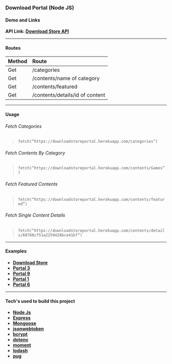### Download Portal (Node JS)

#### Demo and Links

**API Link: [Download Store API](http://downloadstoreportal.herokuapp.com/)**

___

#### Routes
| Method | Route |
|--------|:------|
| Get | /categories |
| Get | /contents/name of category |
| Get | /contents/featured |
| Get | /contents/details/id of content |

___

#### Usage
###### Fetch Categories
> `fetch(“https://downloadstoreportal.herokuapp.com/categories”)`

###### Fetch Contents By Category
> `fetch(“https://downloadstoreportal.herokuapp.com/contents/Games”)`

###### Fetch Featured Contents
> `fetch(“https://downloadstoreportal.herokuapp.com/contents/featured”)`

###### Fetch Single Content Details
> `fetch(“https://downloadstoreportal.herokuapp.com/contents/details/60768cf51a2259428bce41bf”)`

___

#### Examples
- **[Download Store](https://downloadstore.netlify.app)**
- **[Portal 3](https://portal-template-3.netlify.app)**
- **[Portal 9](https://portal-template-9.netlify.app)**
- **[Portal 1](https://portal-template-1.netlify.app)**
- **[Portal 6](https://content-portal-6.netlify.app)**
___

#### Tech's used to build this project
- **[Node Js](https://nodejs.org/en/)**
- **[Express](https://expressjs.com/)**
- **[Mongoose](https://mongoosejs.com/)**
- **[jsonwebtoken](https://www.npmjs.com/package/jsonwebtoken)**
- **[bcrypt](https://www.npmjs.com/package/bcryptjs)**
- **[dotenv](https://www.npmjs.com/package/dotenv)**
- **[moment](https://momentjs.com/)**
- **[lodash](https://lodash.com/)**
- **[pug](https://pugjs.org/api/getting-started.html)**
